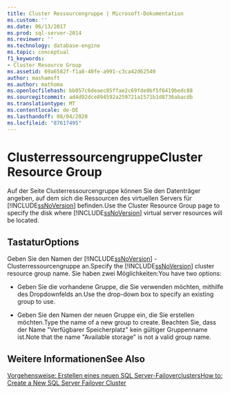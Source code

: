 ```yaml
---
title: Cluster Ressourcengruppe | Microsoft-Dokumentation
ms.custom: ''
ms.date: 06/13/2017
ms.prod: sql-server-2014
ms.reviewer: ''
ms.technology: database-engine
ms.topic: conceptual
f1_keywords:
- Cluster Resource Group
ms.assetid: 69a6582f-f1a8-40fe-a991-c3ca42d62540
author: mashamsft
ms.author: mathoma
ms.openlocfilehash: bb057c6deaec85ffae2c69fde0bf5f6419bedc88
ms.sourcegitcommit: ad4d92dce894592a259721a1571b1d8736abacdb
ms.translationtype: MT
ms.contentlocale: de-DE
ms.lasthandoff: 08/04/2020
ms.locfileid: "87617495"
---
```

# <a name="cluster-resource-group"></a><span data-ttu-id="5a453-102">Clusterressourcengruppe</span><span class="sxs-lookup"><span data-stu-id="5a453-102">Cluster Resource Group</span></span>
  <span data-ttu-id="5a453-103">Auf der Seite Clusterressourcengruppe können Sie den Datenträger angeben, auf dem sich die Ressourcen des virtuellen Servers für [!INCLUDE[ssNoVersion](../../includes/ssnoversion-md.md)] befinden.</span><span class="sxs-lookup"><span data-stu-id="5a453-103">Use the Cluster Resource Group page to specify the disk where [!INCLUDE[ssNoVersion](../../includes/ssnoversion-md.md)] virtual server resources will be located.</span></span>  
  
## <a name="options"></a><span data-ttu-id="5a453-104">Tastatur</span><span class="sxs-lookup"><span data-stu-id="5a453-104">Options</span></span>  
 <span data-ttu-id="5a453-105">Geben Sie den Namen der [!INCLUDE[ssNoVersion](../../includes/ssnoversion-md.md)] -Clusterressourcengruppe an.</span><span class="sxs-lookup"><span data-stu-id="5a453-105">Specify the [!INCLUDE[ssNoVersion](../../includes/ssnoversion-md.md)] cluster resource group name.</span></span> <span data-ttu-id="5a453-106">Sie haben zwei Möglichkeiten:</span><span class="sxs-lookup"><span data-stu-id="5a453-106">You have two options:</span></span>  
  
-   <span data-ttu-id="5a453-107">Geben Sie die vorhandene Gruppe, die Sie verwenden möchten, mithilfe des Dropdownfelds an.</span><span class="sxs-lookup"><span data-stu-id="5a453-107">Use the drop-down box to specify an existing group to use.</span></span>  
  
-   <span data-ttu-id="5a453-108">Geben Sie den Namen der neuen Gruppe ein, die Sie erstellen möchten.</span><span class="sxs-lookup"><span data-stu-id="5a453-108">Type the name of a new group to create.</span></span> <span data-ttu-id="5a453-109">Beachten Sie, dass der Name "Verfügbarer Speicherplatz" kein gültiger Gruppenname ist.</span><span class="sxs-lookup"><span data-stu-id="5a453-109">Note that the name "Available storage" is not a valid group name.</span></span>  
  
## <a name="see-also"></a><span data-ttu-id="5a453-110">Weitere Informationen</span><span class="sxs-lookup"><span data-stu-id="5a453-110">See Also</span></span>  
 [<span data-ttu-id="5a453-111">Vorgehensweise: Erstellen eines neuen SQL Server-Failoverclusters</span><span class="sxs-lookup"><span data-stu-id="5a453-111">How to: Create a New SQL Server Failover Cluster</span></span>](https://go.microsoft.com/fwlink/?LinkId=190960)  
  
  
